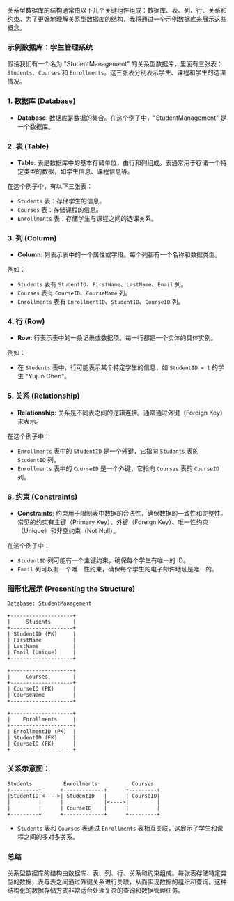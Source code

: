 关系型数据库的结构通常由以下几个关键组件组成：数据库、表、列、行、关系和约束。为了更好地理解关系型数据库的结构，我将通过一个示例数据库来展示这些概念。

### 示例数据库：学生管理系统

假设我们有一个名为 "StudentManagement" 的关系型数据库，里面有三张表：`Students`、`Courses` 和 `Enrollments`。这三张表分别表示学生、课程和学生的选课情况。

### 1. **数据库 (Database)**

- **Database**: 数据库是数据的集合。在这个例子中，"StudentManagement" 是一个数据库。

### 2. **表 (Table)**

- **Table**: 表是数据库中的基本存储单位，由行和列组成。表通常用于存储一个特定类型的数据，如学生信息、课程信息等。

在这个例子中，有以下三张表：

- `Students` 表：存储学生的信息。
- `Courses` 表：存储课程的信息。
- `Enrollments` 表：存储学生与课程之间的选课关系。

### 3. **列 (Column)**

- **Column**: 列表示表中的一个属性或字段。每个列都有一个名称和数据类型。

例如：

- `Students` 表有 `StudentID`、`FirstName`、`LastName`、`Email` 列。
- `Courses` 表有 `CourseID`、`CourseName` 列。
- `Enrollments` 表有 `EnrollmentID`、`StudentID`、`CourseID` 列。

### 4. **行 (Row)**

- **Row**: 行表示表中的一条记录或数据项。每一行都是一个实体的具体实例。

例如：

- 在 `Students` 表中，行可能表示某个特定学生的信息，如 `StudentID = 1` 的学生 "Yujun Chen"。

### 5. **关系 (Relationship)**

- **Relationship**: 关系是不同表之间的逻辑连接。通常通过外键（Foreign Key）来表示。

在这个例子中：

- `Enrollments` 表中的 `StudentID` 是一个外键，它指向 `Students` 表的 `StudentID` 列。
- `Enrollments` 表中的 `CourseID` 是一个外键，它指向 `Courses` 表的 `CourseID` 列。

### 6. **约束 (Constraints)**

- **Constraints**: 约束用于限制表中数据的合法性，确保数据的一致性和完整性。常见的约束有主键（Primary Key）、外键（Foreign Key）、唯一性约束（Unique）和非空约束（Not Null）。

在这个例子中：

- `StudentID` 列可能有一个主键约束，确保每个学生有唯一的 ID。
- `Email` 列可以有一个唯一性约束，确保每个学生的电子邮件地址是唯一的。

### 图形化展示 (Presenting the Structure)

```
Database: StudentManagement

+--------------------+
|     Students       |
+--------------------+
| StudentID (PK)     |
| FirstName          |
| LastName           |
| Email (Unique)     |
+--------------------+

+--------------------+
|     Courses        |
+--------------------+
| CourseID (PK)      |
| CourseName         |
+--------------------+

+--------------------+
|    Enrollments     |
+--------------------+
| EnrollmentID (PK)  |
| StudentID (FK)     |
| CourseID (FK)      |
+--------------------+
```

### 关系示意图：

```
Students          Enrollments           Courses
+---------+      +-------------+      +---------+
|StudentID|<---->| StudentID   |      | CourseID|
|         |      |             |<---->|         |
|         |      | CourseID    |      |         |
+---------+      +-------------+      +---------+
```

- `Students` 表和 `Courses` 表通过 `Enrollments` 表相互关联，这展示了学生和课程之间的多对多关系。

### 总结

关系型数据库的结构由数据库、表、列、行、关系和约束组成。每张表存储特定类型的数据，表与表之间通过外键关系进行关联，从而实现数据的组织和查询。这种结构化的数据存储方式非常适合处理复杂的查询和数据管理任务。
